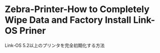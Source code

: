 # Zebra-Printer-How to Completely Wipe Data and Factory Install Link-OS Priner
 Link-OS 5.2以上のプリンタを完全初期化する方法

